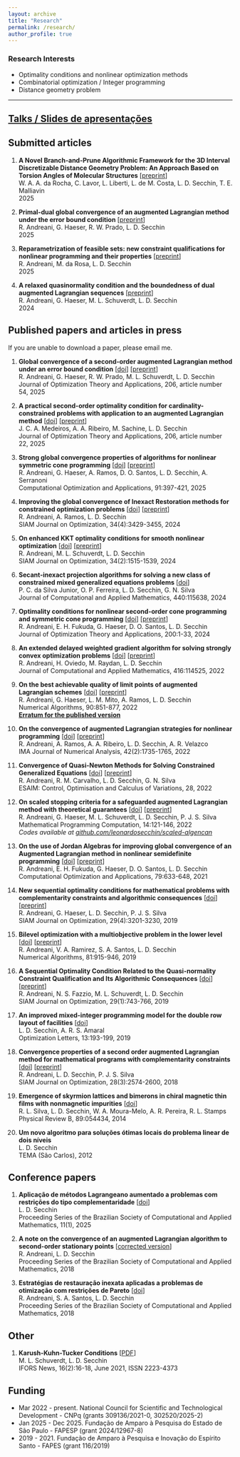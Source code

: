 ```yaml
---
layout: archive
title: "Research"
permalink: /research/
author_profile: true
---
```


### Research Interests

- Optimality conditions and nonlinear optimization methods
- Combinatorial optimization / Integer programming
- Distance geometry problem

------

## [Talks / Slides de apresentações](/talks/)


## Submitted articles

1. **A Novel Branch-and-Prune Algorithmic Framework for the 3D Interval Discretizable Distance Geometry Problem: An Approach Based on Torsion Angles of Molecular Structures** [[preprint](https://arxiv.org/abs/2508.09143)]  
   W. A. A. da Rocha, C. Lavor, L. Liberti, L. de M. Costa, L. D. Secchin, T. E. Malliavin  
   2025

1. **Primal-dual global convergence of an augmented Lagrangian method under the error bound condition** [[preprint](https://optimization-online.org/?p=31199)]  
   R. Andreani, G. Haeser, R. W. Prado, L. D. Secchin  
   2025

1. **Reparametrization of feasible sets: new constraint qualifications for nonlinear programming and their properties** [[preprint](https://optimization-online.org/?p=28999)]  
   R. Andreani, M. da Rosa, L. D. Secchin  
   2025

1. **A relaxed quasinormality condition and the boundedness of dual augmented Lagrangian sequences** [[preprint](https://optimization-online.org/?p=25207)]  
   R. Andreani, G. Haeser, M. L. Schuverdt, L. D. Secchin  
   2024


## Published papers and articles in press

If you are unable to download a paper, please email me.

1. **Global convergence of a second-order augmented Lagrangian method under an error bound condition** [[doi](https://doi.org/10.1007/s10957-025-02731-3)] [[preprint](https://optimization-online.org/?p=27600)]  
   R. Andreani, G. Haeser, R. W. Prado, M. L. Schuverdt, L. D. Secchin  
   Journal of Optimization Theory and Applications, 206, article number 54, 2025

1. **A practical second-order optimality condition for cardinality-constrained problems with application to an augmented Lagrangian method** [[doi](https://doi.org/10.1007/s10957-025-02705-5)] [[preprint](http://www.optimization-online.org/DB_HTML/2022/04/8880.html)]  
   J. C. A. Medeiros, A. A. Ribeiro, M. Sachine, L. D. Secchin  
   Journal of Optimization Theory and Applications, 206, article number 22, 2025

1. **Strong global convergence properties of algorithms for nonlinear symmetric cone programming** [[doi](https://doi.org/10.1007/s10589-024-00642-z)] [[preprint](https://optimization-online.org/?p=25213)]  
   R. Andreani, G. Haeser, A. Ramos, D. O. Santos, L. D. Secchin, A. Serranoni  
   Computational Optimization and Applications, 91:397-421, 2025

1. **Improving the global convergence of Inexact Restoration methods for constrained optimization problems** [[doi](https://doi.org/10.1137/22M1493811)] [[preprint](http://www.optimization-online.org/DB_HTML/2022/03/8851.html)]  
   R. Andreani, A. Ramos, L. D. Secchin  
   SIAM Journal on Optimization, 34(4):3429-3455, 2024

1. **On enhanced KKT optimality conditions for smooth nonlinear optimization** [[doi](https://doi.org/10.1137/22M1539678)] [[preprint](https://optimization-online.org/?p=21206)]  
   R. Andreani, M. L. Schuverdt, L. D. Secchin  
   SIAM Journal on Optimization, 34(2):1515-1539, 2024

1. **Secant-inexact projection algorithms for solving a new class of constrained mixed generalized equations problems** [[doi](https://doi.org/10.1016/j.cam.2023.115638)]  
   P. C. da Silva Junior, O. P. Ferreira, L. D. Secchin, G. N. Silva  
   Journal of Computational and Applied Mathematics, 440:115638, 2024

1. **Optimality conditions for nonlinear second-order cone programming and symmetric cone programming** [[doi](https://doi.org/10.1007/s10957-023-02338-6)] [[preprint](http://www.optimization-online.org/DB_HTML/2019/10/7436.html)]  
   R. Andreani, E. H. Fukuda, G. Haeser, D. O. Santos, L. D. Secchin  
   Journal of Optimization Theory and Applications, 200:1-33, 2024

1. **An extended delayed weighted gradient algorithm for solving strongly convex optimization problems** [[doi](https://doi.org/10.1016/j.cam.2022.114525)] [[preprint](http://www.optimization-online.org/DB_HTML/2021/09/8591.html)]  
   R. Andreani, H. Oviedo, M. Raydan, L. D. Secchin  
   Journal of Computational and Applied Mathematics, 416:114525, 2022

1. **On the best achievable quality of limit points of augmented Lagrangian schemes** [[doi](https://doi.org/10.1007/s11075-021-01212-8)] [[preprint](http://www.optimization-online.org/DB_HTML/2020/07/7929.html)]  
   R. Andreani, G. Haeser, L. M. Mito, A. Ramos, L. D. Secchin  
   Numerical Algorithms, 90:851-877, 2022  
   [**Erratum for the published version**](https://doi.org/10.1007/s11075-021-01241-3)

1. **On the convergence of augmented Lagrangian strategies for nonlinear programming** [[doi](https://doi.org/10.1093/imanum/drab021)] [[preprint](http://www.optimization-online.org/DB_HTML/2020/03/7701.html)]  
   R. Andreani, A. Ramos, A. A. Ribeiro, L. D. Secchin, A. R. Velazco  
   IMA Journal of Numerical Analysis, 42(2):1735-1765, 2022

1. **Convergence of Quasi-Newton Methods for Solving Constrained Generalized Equations** [[doi](https://doi.org/10.1051/cocv/2022026)] [[preprint](http://www.optimization-online.org/DB_HTML/2021/05/8400.html)]  
   R. Andreani, R. M. Carvalho, L. D. Secchin, G. N. Silva  
   ESAIM: Control, Optimisation and Calculus of Variations, 28, 2022

1. **On scaled stopping criteria for a safeguarded augmented Lagrangian method with theoretical guarantees** [[doi](https://doi.org/10.1007/s12532-021-00207-9)] [[preprint](http://www.optimization-online.org/DB_HTML/2020/08/7985.html)]  
   R. Andreani, G. Haeser, M. L. Schuverdt, L. D. Secchin, P. J. S. Silva  
   Mathematical Programming Computation, 14:121-146, 2022  
   *Codes available at [github.com/leonardosecchin/scaled-algencan](https://github.com/leonardosecchin/scaled-algencan)*

1. **On the use of Jordan Algebras for improving global convergence of an Augmented Lagrangian method in nonlinear semidefinite programming** [[doi](https://doi.org/10.1007/s10589-021-00281-8)] [[preprint](http://www.optimization-online.org/DB_HTML/2020/05/7787.html)]  
   R. Andreani, E. H. Fukuda, G. Haeser, D. O. Santos, L. D. Secchin  
   Computational Optimization and Applications, 79:633-648, 2021

1. **New sequential optimality conditions for mathematical problems with complementarity constraints and algorithmic consequences** [[doi](https://doi.org/10.1137/18M121040X)] [[preprint](http://www.optimization-online.org/DB_HTML/2018/06/6678.html)]  
   R. Andreani, G. Haeser, L. D. Secchin, P. J. S. Silva  
   SIAM Journal on Optimization, 29(4):3201-3230, 2019

1. **Bilevel optimization with a multiobjective problem in the lower level** [[doi](https://doi.org/10.1007/s11075-018-0576-1)] [[preprint](http://www.optimization-online.org/DB_HTML/2017/04/5963.html)]  
   R. Andreani, V. A. Ramirez, S. A. Santos, L. D. Secchin  
   Numerical Algorithms, 81:915-946, 2019

1. **A Sequential Optimality Condition Related to the Quasi-normality Constraint Qualification and Its Algorithmic Consequences** [[doi](https://doi.org/10.1137/17M1147330)] [[preprint](http://www.optimization-online.org/DB_HTML/2017/09/6194.html)]  
   R. Andreani, N. S. Fazzio, M. L. Schuverdt, L. D. Secchin  
   SIAM Journal on Optimization, 29(1):743-766, 2019

1. **An improved mixed-integer programming model for the double row layout of facilities** [[doi](https://doi.org/10.1007/s11590-018-1263-9)]  
   L. D. Secchin, A. R. S. Amaral  
   Optimization Letters, 13:193-199, 2019

1. **Convergence properties of a second order augmented Lagrangian method for mathematical programs with complementarity constraints** [[doi](https://doi.org/10.1137/17M1125698)] [[preprint](http://www.optimization-online.org/DB_HTML/2017/04/5948.html)]  
   R. Andreani, L. D. Secchin, P. J. S. Silva  
   SIAM Journal on Optimization, 28(3):2574-2600, 2018

1. **Emergence of skyrmion lattices and bimerons in chiral magnetic thin films with nonmagnetic impurities** [[doi](https://journals.aps.org/prb/abstract/10.1103/PhysRevB.89.054434)]  
   R. L. Silva, L. D. Secchin, W. A. Moura-Melo, A. R. Pereira, R. L. Stamps  
   Physical Review B, 89:054434, 2014

1. **Um novo algoritmo para soluções ótimas locais do problema linear de dois níveis**  
   L. D. Secchin  
   TEMA (São Carlos), 2012


## Conference papers

1. **Aplicação de métodos Lagrangeano aumentado a problemas com restrições do tipo complementaridade** [[doi](http://dx.doi.org/10.5540/03.2025.011.01.0351)]  
   L. D. Secchin  
   Proceeding Series of the Brazilian Society of Computational and Applied Mathematics, 11(1), 2025

1. **A note on the convergence of an augmented Lagrangian algorithm to second-order stationary points** [[corrected version](https://www.researchgate.net/profile/Leonardo_Secchin/publication/323178751_A_note_on_the_convergence_of_an_augmented_Lagrangian_algorithm_to_second-order_stationary_points/links/5a84c0b6aca272c99ac388d8/A-note-on-the-convergence-of-an-augmented-Lagrangian-algorithm-to-second-order-stationary-points.pdf)]  
   R. Andreani, L. D. Secchin  
   Proceeding Series of the Brazilian Society of Computational and Applied Mathematics, 2018

1. **Estratégias de restauração inexata aplicadas a problemas de otimização com restrições de Pareto** [[doi](https://doi.org/10.5540/03.2018.006.01.0359)]  
   R. Andreani, S. A. Santos, L. D. Secchin  
   Proceeding Series of the Brazilian Society of Computational and Applied Mathematics, 2018


## Other

1. **Karush-Kuhn-Tucker Conditions** [[PDF](/files/kkt_ifors.pdf)]  
   M. L. Schuverdt, L. D. Secchin  
   IFORS News, 16(2):16-18, June 2021, ISSN 2223-4373


## Funding

- Mar 2022 - present. National Council for Scientific and Technological Development - CNPq (grants 309136/2021-0, 302520/2025-2)
- Jan 2025 - Dec 2025. Fundação de Amparo à Pesquisa do Estado de São Paulo - FAPESP (grant 2024/12967-8)
- 2019 - 2021. Fundação de Amparo à Pesquisa e Inovação do Espírito Santo - FAPES (grant 116/2019)
